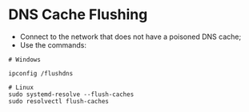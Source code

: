 # DNS Cache Flushing

* Connect to the network that does not have a poisoned DNS cache;
* Use the commands:

```
# Windows

ipconfig /flushdns

# Linux
sudo systemd-resolve --flush-caches
sudo resolvectl flush-caches
```
